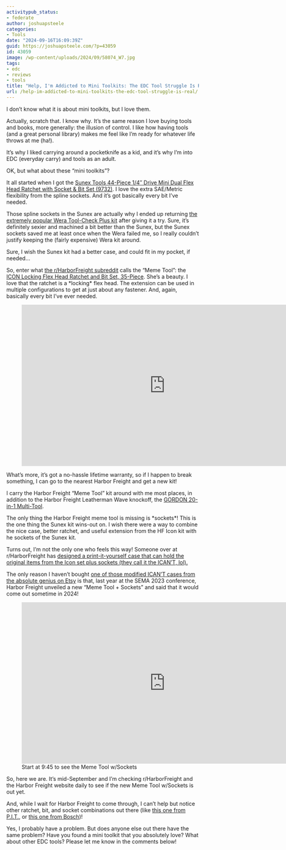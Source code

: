 ```yaml
---
activitypub_status:
- federate
author: joshuapsteele
categories:
- Tools
date: "2024-09-16T16:09:39Z"
guid: https://joshuapsteele.com/?p=43059
id: 43059
image: /wp-content/uploads/2024/09/58074_W7.jpg
tags:
- edc
- reviews
- tools
title: "Help, I'm Addicted to Mini Toolkits: The EDC Tool Struggle Is Real"
url: /help-im-addicted-to-mini-toolkits-the-edc-tool-struggle-is-real/
---
```


I don’t know what it is about mini toolkits, but I love them.

Actually, scratch that. I know why. It’s the same reason I love buying tools and books, more generally: the illusion of control. I like how having tools (and a great personal library) makes me feel like I’m ready for whatever life throws at me (ha!).

It’s why I liked carrying around a pocketknife as a kid, and it’s why I’m into EDC (everyday carry) and tools as an adult.

OK, but what about these “mini toolkits”?

It all started when I got the [Sunex Tools 44-Piece 1/4″ Drive Mini Dual Flex Head Ratchet with Socket &amp; Bit Set (9732)](https://amzn.to/3XVS6fv). I love the extra SAE/Metric flexibility from the spline sockets. And it’s got basically every bit I’ve needed.

Those spline sockets in the Sunex are actually why I ended up returning [the extremely popular Wera Tool-Check Plus kit](https://amzn.to/3XM6KG2) after giving it a try. Sure, it’s definitely sexier and machined a bit better than the Sunex, but the Sunex sockets saved me at least once when the Wera failed me, so I really couldn’t justify keeping the (fairly expensive) Wera kit around.

Sure, I wish the Sunex kit had a better case, and could fit in my pocket, if needed…

So, enter what [the r/HarborFreight subreddit](https://www.reddit.com/r/harborfreight/) calls the “Meme Tool”: the [ICON Locking Flex Head Ratchet and Bit Set, 35-Piece](https://www.harborfreight.com/locking-flex-head-ratchet-and-bit-set-35-piece-58074.html). She’s a beauty. I love that the ratchet is a \*locking\* flex head. The extension can be used in multiple configurations to get at just about any fastener. And, again, basically every bit I’ve ever needed.

<figure class="wp-block-embed is-type-video is-provider-youtube wp-block-embed-youtube wp-embed-aspect-16-9 wp-has-aspect-ratio"><div class="wp-block-embed__wrapper"><iframe allow="accelerometer; autoplay; clipboard-write; encrypted-media; gyroscope; picture-in-picture; web-share" allowfullscreen="" frameborder="0" height="422" loading="lazy" referrerpolicy="strict-origin-when-cross-origin" src="https://www.youtube.com/embed/tyvhq65iJ8s?feature=oembed" title="ICON Locking Flex Head Ratchet And Bit Set, 35 Pc by Harbor Freight tools! NTDT!" width="750"></iframe></div></figure>What’s more, it’s got a no-hassle lifetime warranty, so if I happen to break something, I can go to the nearest Harbor Freight and get a new kit!

I carry the Harbor Freight “Meme Tool” kit around with me most places, in addition to the Harbor Freight Leatherman Wave knockoff, the [GORDON 20-in-1 Multi-Tool](https://www.harborfreight.com/20-in-1-multi-tool-59617.html).

The only thing the Harbor Freight meme tool is missing is \*sockets\*! This is the one thing the Sunex kit wins-out on. I wish there were a way to combine the nice case, better ratchet, and useful extension from the HF Icon kit with he sockets of the Sunex kit.

Turns out, I’m not the only one who feels this way! Someone over at r/HarborFreight has [designed a print-it-yourself case that can hold the original items from the Icon set plus sockets (they call it the ICAN’T, lol).](https://www.reddit.com/r/harborfreight/comments/1dhj1o8/i_present_to_you_hooligans_v2_the_icant/)

The only reason I haven’t bought [one of those modified ICAN’T cases from the absolute genius on Etsy](https://www.etsy.com/shop/jaahwnsstuff/?etsrc=sdt) is that, last year at the SEMA 2023 conference, Harbor Freight unveiled a new “Meme Tool + Sockets” and said that it would come out sometime in 2024!

<figure class="wp-block-embed is-type-video is-provider-youtube wp-block-embed-youtube wp-embed-aspect-16-9 wp-has-aspect-ratio"><div class="wp-block-embed__wrapper"><iframe allow="accelerometer; autoplay; clipboard-write; encrypted-media; gyroscope; picture-in-picture; web-share" allowfullscreen="" frameborder="0" height="422" loading="lazy" referrerpolicy="strict-origin-when-cross-origin" src="https://www.youtube.com/embed/5pr4fG5NzCo?start=585&feature=oembed" title="Unveiling all the NEW Harbor Freight Tools At SEMA 2023!" width="750"></iframe></div><figcaption class="wp-element-caption">Start at 9:45 to see the Meme Tool w/Sockets</figcaption></figure>So, here we are. It’s mid-September and I’m checking r/HarborFreight and the Harbor Freight website daily to see if the new Meme Tool w/Sockets is out yet.

And, while I wait for Harbor Freight to come through, I can’t help but notice other ratchet, bit, and socket combinations out there (like [this one from P.I.T.](https://amzn.to/4d8MDWV), or [this one from Bosch](https://amzn.to/4epaaUC))!

Yes, I probably have a problem. But does anyone else out there have the same problem? Have you found a mini toolkit that you absolutely love? What about other EDC tools? Please let me know in the comments below!